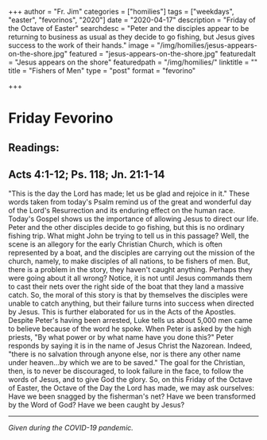 +++
author = "Fr. Jim"
categories = ["homilies"]
tags = ["weekdays", "easter", "fevorinos", "2020"]
date = "2020-04-17"
description = "Friday of the Octave of Easter"
searchdesc = "Peter and the disciples appear to be returning to business as usual as they decide to go fishing, but Jesus gives success to the work of their hands."
image = "/img/homilies/jesus-appears-on-the-shore.jpg"
featured = "jesus-appears-on-the-shore.jpg"
featuredalt = "Jesus appears on the shore"
featuredpath = "/img/homilies/"
linktitle = ""
title = "Fishers of Men"
type = "post"
format = "fevorino"

+++

# Friday Fevorino  
## Readings:  
## Acts 4:1-12; Ps. 118; Jn. 21:1-14

"This is the day the Lord has made; let us be glad and rejoice in it." These words taken from today's Psalm remind us of the great and wonderful day of the Lord's Resurrection and its enduring effect on the human race. Today's Gospel shows us the importance of allowing Jesus to direct our life. Peter and the other disciples decide to go fishing, but this is no ordinary fishing trip. What might John be trying to tell us in this passage? Well, the scene is an allegory for the early Christian Church, which is often represented by a boat, and the disciples are carrying out the mission of the church, namely, to make disciples of all nations, to be fishers of men. But, there is a problem in the story, they haven't caught anything. Perhaps they were going about it all wrong? Notice, it is not until Jesus commands them to cast their nets over the right side of the boat that they land a massive catch. So, the moral of this story is that by themselves the disciples were unable to catch anything, but their failure turns into success when directed by Jesus. This is further elaborated for us in the Acts of the Apostles. Despite Peter's having been arrested, Luke tells us about 5,000 men came to believe because of the word he spoke. When Peter is asked by the high priests, "By what power or by what name have you done this?" Peter responds by saying it is in the name of Jesus Christ the Nazorean. Indeed, "there is no salvation through anyone else, nor is there any other name under heaven...by which we are to be saved." The goal for the Christian, then, is to never be discouraged, to look failure in the face, to follow the words of Jesus, and to give God the glory. So, on this Friday of the Octave of Easter, the Octave of the Day the Lord has made, we may ask ourselves: Have we been snagged by the fisherman's net? Have we been transformed by the Word of God? Have we been caught by Jesus?

---
*Given during the COVID-19 pandemic.*